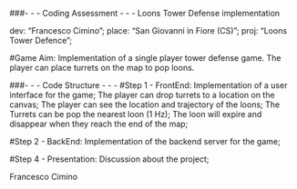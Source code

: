 
###- - - Coding Assessment - - -
Loons Tower Defense implementation

dev: “Francesco Cimino”;
place: “San Giovanni in Fiore (CS)”;
proj: “Loons Tower Defence”;

#Game Aim:
  Implementation of a single player tower defense game.
  The player can place turrets on the map to pop loons.



###- - - Code Structure - - -
#Step 1 - FrontEnd:
  Implementation of a user interface for the game;
  The player can drop turrets to a location on the canvas;
  The player can see the location and trajectory of the loons;
  The Turrets can be pop the nearest loon (1 Hz);
  The loon will expire and disappear when they reach the end of the map;



#Step 2 - BackEnd:
  Implementation of the backend server for the game;



#Step 4 - Presentation:
  Discussion about the project;



Francesco Cimino 